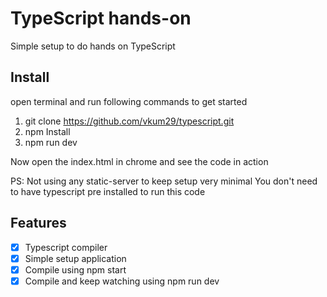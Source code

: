 # TypeScript hands-on

Simple setup to do hands on TypeScript

## Install

open terminal and run following commands to get started

1. git clone https://github.com/vkum29/typescript.git
1. npm Install
1. npm run dev

Now open the index.html in chrome and see the code in action

PS: Not using any static-server to keep setup very minimal
You don't need to have typescript pre installed to run this code

## Features

- [x] Typescript compiler
- [x] Simple setup application
- [x] Compile using npm start
- [x] Compile and keep watching using npm run dev
